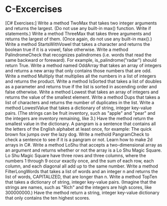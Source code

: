 # C-Excercises

[C# Exercises:]
Write a method TwoMax that takes two integer arguments and returns the largest. (Do not use any built-in max() function. Write if statements.)
Write a method ThreeMax that takes three arguments and returns the largest of them. (Once again, do not use any built-in max().)
Write a method StartsWithVowel that takes a character and returns the boolean true if it is a vowel, false otherwise.
Write a method PalindromeCheck that recognizes palindromes (i.e. words that read the same backward or foreward). For example, is_palindrome("radar") should return True.
Write a method named OddArray that takes an array of integers and returns a new array that only contains those numbers that are odd.
Write a method Multiply that multiplies all the numbers in a list of integers and returns the product.
Write a method IsSorted that takes a list of doubles as a parameter and returns true if the list is sorted in ascending order and false otherwise.
Write a method Lowest that takes an array of integers and returns the value of the smallest element.
Write a method Dups that takes a list of characters and returns the number of duplicates in the list.
Write a method LowestValue that takes a dictionary of string, integer key-value pairs. (The strings can be fruit inventory, such as "apple" and "pear" and the integers are inventory remaining, like 3.) Have the method return the smallest value in the dictionary.
A pangram is a sentence that contains all the letters of the English alphabet at least once, for example: The quick brown fox jumps over the lazy dog. Write a methold PangramCheck to check a sentence to see if it is a pangram or not.
Learn how to make 2d arrays in C#. Write a method LoShu that accepts a two-dimensional array as an argument and returns whether or not the array is a Lo Shu Magic Square. Lo Shu Magic Square have three rows and three columns, where the numbers 1 through 9 occur exactly once, and the sum of each row, each column, and each diagonal all add up to the same number.
Write a method FilterLongWords that takes a list of words and an integer n and returns the list of words, CAPITALIZED, that are longer than n.
Write a method TopTen that takes a dictionary of string, integer key-value pairs. (Imagine that the strings are names, such as "Rich" and the integers are high scores, like 300000000.) Have the method return a string, integer key-value dictionary that only contains the ten highest scores.

